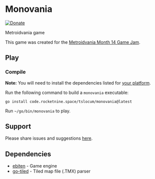 # Monovania
[![Donate](https://img.shields.io/liberapay/receives/rocketnine.space.svg?logo=liberapay)](https://liberapay.com/rocketnine.space)

Metroidvania game

This game was created for the [Metroidvania Month 14 Game Jam](https://itch.io/jam/metroidvania-month-14).

## Play

### Compile

**Note:** You will need to install the dependencies listed for [your platform](https://github.com/hajimehoshi/ebiten/blob/main/README.md#platforms).

Run the following command to build a `monovania` executable:

`go install code.rocketnine.space/tslocum/monovania@latest`

Run `~/go/bin/monovania` to play.

## Support

Please share issues and suggestions [here](https://code.rocketnine.space/tslocum/monovania/issues).

## Dependencies

- [ebiten](https://github.com/hajimehoshi/ebiten) - Game engine
- [go-tiled](https://github.com/lafriks/go-tiled) - Tiled map file (.TMX) parser
